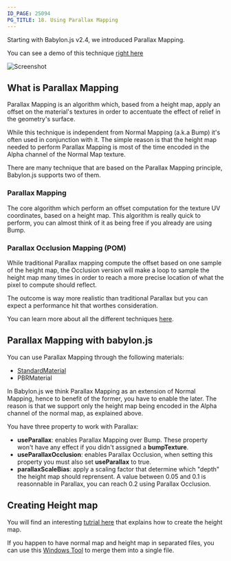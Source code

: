 ```yaml
---
ID_PAGE: 25094
PG_TITLE: 18. Using Parallax Mapping
---
```

Starting with Babylon.js v2.4, we introduced Parallax Mapping.

You can see a demo of this technique [right here](http://babylonjs-playground.com/#10I31V#8)

![Screenshot](http://i.imgur.com/8VBDRPe.png)

## What is Parallax Mapping
Parallax Mapping is an algorithm which, based from a height map, apply an offset on the material's textures in order to accentuate the effect of relief in the geometry's surface.

While this technique is independent from Normal Mapping (a.k.a Bump) it's often used in conjunction with it. The simple reason is that the height map needed to perform Parallax Mapping is most of the time encoded in the Alpha channel of the Normal Map texture.

There are many technique that are based on the Parallax Mapping principle, Babylon.js supports two of them.

### Parallax Mapping
The core algorithm which perform an offset computation for the texture UV coordinates, based on a height map. This algorithm is really quick to perform, you can almost think of it as being free if you already are using Bump.

### Parallax Occlusion Mapping (POM)
While traditional Parallax mapping compute the offset based on one sample of the height map, the Occlusion version will make a loop to sample the height map many times in order to reach a more precise location of what the pixel to compute should reflect.

The outcome is way more realistic than traditional Parallax but you can expect a performance hit that worthes consideration.

You can learn more about all the different techniques [here](http://sunandblackcat.com/tipFullView.php?topicid=28).

## Parallax Mapping with babylon.js
You can use Parallax Mapping through the following materials:

 - [StandardMaterial](http://doc.babylonjs.com/classes/2.3/StandardMaterial)
 - PBRMaterial

In Babylon.js we think Parallax Mapping as an extension of Normal Mapping, hence to benefit of the former, you have to enable the later. The reason is that we support only the height map being encoded in the Alpha channel of the normal map, as explained above.

You have three property to work with Parallax:

 - **useParallax**: enables Parallax Mapping over Bump. These property won't have any effect if you didn't assigned a **bumpTexture**.
 - **useParallaxOcclusion**: enables Parallax Occlusion, when setting this property you must also set **useParallax** to true.
 - **parallaxScaleBias**: apply a scaling factor that determine which "depth" the height map should reprensent. A value between 0.05 and 0.1 is reasonnable in Parallax, you can reach 0.2 using Parallax Occlusion.

## Creating Height map

You will find an interesting [tutrial here](https://www.youtube.com/watch?v=Sd5Avnf_JuU) that explains how to create the height map.

If you happen to have normal map and height map in separated files, you can use this [Windows Tool](https://github.com/BabylonJS/Extensions/tree/master/NormalHeightMapTool) to merge them into a single file.



